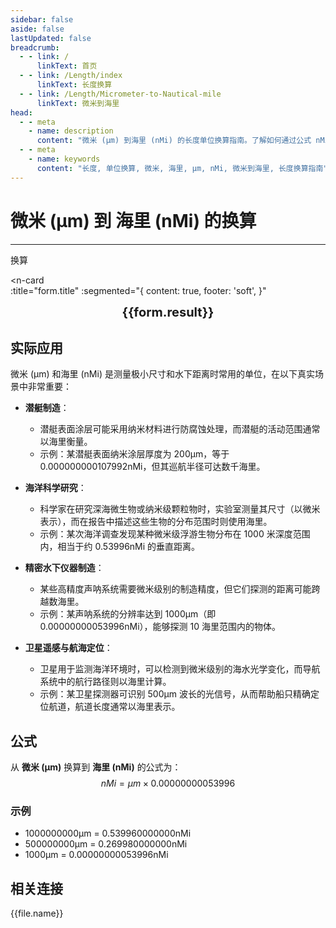 ```yaml
---
sidebar: false
aside: false
lastUpdated: false
breadcrumb:
  - - link: /
      linkText: 首页
  - - link: /Length/index
      linkText: 长度换算
  - - link: /Length/Micrometer-to-Nautical-mile
      linkText: 微米到海里
head:
  - - meta
    - name: description
      content: "微米 (μm) 到海里 (nMi) 的长度单位换算指南。了解如何通过公式 nMi = μm × 0.00000000053996 换算为海里。"
  - - meta
    - name: keywords
      content: "长度, 单位换算, 微米, 海里, μm, nMi, 微米到海里, 长度换算指南"
---
```

# 微米 (μm) 到 海里 (nMi) 的换算
---
<script setup>
import { onMounted, reactive, inject, ref } from 'vue'
import { NButton, NForm, NFormItem, NInput, NInputNumber, NSelect, NCard, useMessage,NGrid ,NGi } from 'naive-ui'
import { defineClientComponent } from 'vitepress'
import { Length } from '../../files';
const seoKey = ['单位转换器','单位换算','长度单位转换器','长度单位转换','尺寸换算','长度单位换算','长度单位换算表','微米','毫米','毫米','微米','微米','纳米','米和微米的换算','微米和厘米的换算','一微米','微米和米的换算','um单位','微米的单位','µm','毫米和微米的换算','micron是什么单位','分米单位','微米和米','一微米等于多少毫米','microns','um和mm换算','一毫米等于多少微米','weimi','micrometer','目数','微米的符号','μm和mm换算','微米和毫米的换算','毫米和微米','微米单位','miu','m是什么单位','um是什么单位','μm是什么单位','微米和毫米','μm','um','微米符号']
const convert = inject('convert')

const form = reactive({
  number: null,
  result: '',
  title:'微米 (μm) 到海里 (nMi) 的换算',
})

const convertHandler = () => {
  if (form.number !== null && !isNaN(form.number)) {
    const convertedValue = parseFloat(form.number) * 0.00000000053996
    form.result = `${form.number}μm = ${convertedValue.toFixed(12)}nMi`
  } else {
    form.result = '请输入有效的数值。'
  }
}
</script>

<n-form size="large" :model="form">
  <n-form-item label="微米 (μm)">
    <n-input-number v-model:value="form.number" placeholder="输入微米" style="width: 100%" />
  </n-form-item>
  <n-form-item>
    <n-button type="info" @click="convertHandler" block>换算</n-button>
  </n-form-item>
</n-form>

<n-card  
  :title="form.title"
  :segmented="{
    content: true,
    footer: 'soft',
  }"
>
  <div  style="text-align:center;font-size:20px;">
    <strong>{{form.result}}</strong>
  </div>
    <template #footer>
    <div>
      <span v-for="item of seoKey">{{item}}，</span>
    </div>
  </template>
</n-card>

## 实际应用

微米 (μm) 和海里 (nMi) 是测量极小尺寸和水下距离时常用的单位，在以下真实场景中非常重要：

- **潜艇制造**：
  - 潜艇表面涂层可能采用纳米材料进行防腐蚀处理，而潜艇的活动范围通常以海里衡量。
  - 示例：某潜艇表面纳米涂层厚度为 200μm，等于 0.000000000107992nMi，但其巡航半径可达数千海里。

- **海洋科学研究**：
  - 科学家在研究深海微生物或纳米级颗粒物时，实验室测量其尺寸（以微米表示），而在报告中描述这些生物的分布范围时则使用海里。
  - 示例：某次海洋调查发现某种微米级浮游生物分布在 1000 米深度范围内，相当于约 0.53996nMi 的垂直距离。

- **精密水下仪器制造**：
  - 某些高精度声呐系统需要微米级别的制造精度，但它们探测的距离可能跨越数海里。
  - 示例：某声呐系统的分辨率达到 1000μm（即 0.00000000053996nMi），能够探测 10 海里范围内的物体。

- **卫星遥感与航海定位**：
  - 卫星用于监测海洋环境时，可以检测到微米级别的海水光学变化，而导航系统中的航行路径则以海里计算。
  - 示例：某卫星探测器可识别 500μm 波长的光信号，从而帮助船只精确定位航道，航道长度通常以海里表示。

## 公式

从 **微米 (μm)** 换算到 **海里 (nMi)** 的公式为：
$$ nMi = μm \times 0.00000000053996 $$

### 示例
- 1000000000μm = 0.539960000000nMi
- 500000000μm = 0.269980000000nMi
- 1000μm = 0.00000000053996nMi

## 相关连接
<n-grid x-gap="12" :cols="2">
  <n-gi v-for="(file, index) in Length" :key="index">
    <n-button
      text
      tag="a"
      :href="file.path"
      type="info"
    >
      {{file.name}}
    </n-button>
  </n-gi>
</n-grid>